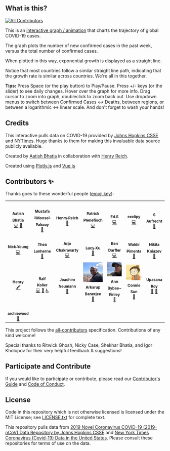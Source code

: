 ## What is this?
<!-- ALL-CONTRIBUTORS-BADGE:START - Do not remove or modify this section -->
[![All Contributors](https://img.shields.io/badge/all_contributors-22-orange.svg?style=flat-square)](#contributors-)
<!-- ALL-CONTRIBUTORS-BADGE:END -->

This is an [interactive graph / animation](https://aatishb.com/covidtrends/) that charts the trajectory of global COVID-19 cases.

The graph plots the number of new confirmed cases in the past week, versus the total number of confirmed cases.

When plotted in this way, exponential growth is displayed as a straight line.

Notice that most countries follow a similar straight line path, indicating that the growth rate is similar across countries. We're all in this together.

**Tips:** Press Space (or the play button) to Play/Pause. Press +/- keys (or the slider) to see daily changes. Hover over the graph for more info. Drag cursor to zoom into graph, doubleclick to zoom back out. Use dropdown menus to switch between Confirmed Cases ↔ Deaths, between regions, or between a logarithmic ↔ linear scale. And don't forget to wash your hands!

## Credits

This interactive pulls data on COVID-19 provided by [Johns Hopkins CSSE](https://github.com/CSSEGISandData/COVID-19) and <a href="https://github.com/nytimes/covid-19-data">NYTimes</a>. Huge thanks to them for making this invaluable data source publicly available.

Created by [Aatish Bhatia](https://aatishb.com/) in collaboration with [Henry Reich](https://www.youtube.com/user/minutephysics).

Created using [Plotly.js](https://plot.ly/javascript/) and [Vue.js](https://vuejs.org/)

## Contributors ✨

Thanks goes to these wonderful people ([emoji key](https://allcontributors.org/docs/en/emoji-key)):

<!-- ALL-CONTRIBUTORS-LIST:START - Do not remove or modify this section -->
<!-- prettier-ignore-start -->
<!-- markdownlint-disable -->
<table>
  <tr>
    <td align="center"><a href="https://aatishb.com"><img src="https://avatars2.githubusercontent.com/u/1878638?v=4" width="100px;" alt=""/><br /><sub><b>Aatish Bhatia</b></sub></a><br /><a href="https://github.com/aatishb/covidtrends/commits?author=aatishb" title="Code">💻</a> <a href="#maintenance-aatishb" title="Maintenance">🚧</a></td>
    <td align="center"><a href="http://www.professormoose.com"><img src="https://avatars0.githubusercontent.com/u/22178?v=4" width="100px;" alt=""/><br /><sub><b>Mustafa "Moose" Paksoy</b></sub></a><br /><a href="#maintenance-mustpax" title="Maintenance">🚧</a></td>
    <td align="center"><a href="http://www.youtube.com/minutephysics"><img src="https://static1.squarespace.com/static/57c4aa39725e25ba4eb3ace1/t/57c4aeac20099e3efb1bf1c9/1583766666685/?format=1500w" width="100px;" alt=""/><br /><sub><b>Henry Reich</b></sub></a><br /><a href="#ideas" title="Ideas, Planning, & Feedback">🤔</a></td>
    <td align="center"><a href="https://github.com/byteit101"><img src="https://avatars0.githubusercontent.com/u/577344?v=4" width="100px;" alt=""/><br /><sub><b>Patrick Plenefisch</b></sub></a><br /><a href="https://github.com/aatishb/covidtrends/commits?author=byteit101" title="Code">💻</a></td>
    <td align="center"><a href="https://github.com/edg2s"><img src="https://avatars3.githubusercontent.com/u/180672?v=4" width="100px;" alt=""/><br /><sub><b>Ed S</b></sub></a><br /><a href="https://github.com/aatishb/covidtrends/commits?author=edg2s" title="Code">💻</a></td>
    <td align="center"><a href="https://github.com/exclipy"><img src="https://avatars1.githubusercontent.com/u/508799?v=4" width="100px;" alt=""/><br /><sub><b>exclipy</b></sub></a><br /><a href="https://github.com/aatishb/covidtrends/commits?author=exclipy" title="Code">💻</a></td>
    <td align="center"><a href="https://aufrecht.org"><img src="https://avatars3.githubusercontent.com/u/43078751?v=4" width="100px;" alt=""/><br /><sub><b>S Aufrecht</b></sub></a><br /><a href="https://github.com/aatishb/covidtrends/commits?author=saufrecht" title="Documentation">📖</a></td>
  </tr>
  <tr>
    <td align="center"><a href="https://github.com/neon-ninja"><img src="https://avatars1.githubusercontent.com/u/3378822?v=4" width="100px;" alt=""/><br /><sub><b>Nick Young</b></sub></a><br /><a href="https://github.com/aatishb/covidtrends/commits?author=neon-ninja" title="Code">💻</a></td>
    <td align="center"><a href="https://github.com/NeverFearTheasHere"><img src="https://avatars1.githubusercontent.com/u/12138621?v=4" width="100px;" alt=""/><br /><sub><b>Thea Lanherne</b></sub></a><br /><a href="https://github.com/aatishb/covidtrends/issues?q=author%3ANeverFearTheasHere" title="Bug reports">🐛</a></td>
    <td align="center"><a href="https://github.com/arjo129"><img src="https://avatars0.githubusercontent.com/u/542272?v=4" width="100px;" alt=""/><br /><sub><b>Arjo Chakravarty</b></sub></a><br /><a href="https://github.com/aatishb/covidtrends/commits?author=arjo129" title="Code">💻</a></td>
    <td align="center"><a href="https://twitter.com/lucypxu"><img src="https://pbs.twimg.com/profile_images/665771785493712896/cwYcvRLp_400x400.jpg" width="100px;" alt=""/><br /><sub><b>Lucy Xu</b></sub></a><br /><a href="#question" title="Answering Questions">💬</a></td>
    <td align="center"><a href="http://bdarfler.com"><img src="https://avatars1.githubusercontent.com/u/197776?v=4" width="100px;" alt=""/><br /><sub><b>Ben Darfler</b></sub></a><br /><a href="https://github.com/aatishb/covidtrends/commits?author=bdarfler" title="Code">💻</a></td>
    <td align="center"><a href="https://zmoazeni.github.io/gitspective/#/timeline/waldyrious"><img src="https://avatars2.githubusercontent.com/u/478237?v=4" width="100px;" alt=""/><br /><sub><b>Waldir Pimenta</b></sub></a><br /><a href="https://github.com/aatishb/covidtrends/pulls?q=is%3Apr+reviewed-by%3Awaldyrious" title="Reviewed Pull Requests">👀</a></td>
    <td align="center"><a href="https://github.com/Kojoley"><img src="https://avatars3.githubusercontent.com/u/2743474?v=4" width="100px;" alt=""/><br /><sub><b>Nikita Kniazev</b></sub></a><br /><a href="#design-Kojoley" title="Design">🎨</a></td>
  </tr>
  <tr>
    <td align="center"><a href="https://www.thisisthefoxe.me"><img src="https://avatars0.githubusercontent.com/u/18512366?v=4" width="100px;" alt=""/><br /><sub><b>Henry</b></sub></a><br /><a href="#content-thisIsTheFoxe" title="Content">🖋</a></td>
    <td align="center"><a href="https://github.com/rpkoller"><img src="https://avatars2.githubusercontent.com/u/1665422?v=4" width="100px;" alt=""/><br /><sub><b>Ralf Koller</b></sub></a><br /><a href="https://github.com/aatishb/covidtrends/commits?author=rpkoller" title="Code">💻</a> <a href="https://github.com/aatishb/covidtrends/pulls?q=is%3Apr+reviewed-by%3Arpkoller" title="Reviewed Pull Requests">👀</a> <a href="#a11y-rpkoller" title="Accessibility">️️️️♿️</a></td>
    <td align="center"><a href="http://joachimneumann.com"><img src="https://avatars1.githubusercontent.com/u/5642225?v=4" width="100px;" alt=""/><br /><sub><b>Joachim Neumann</b></sub></a><br /><a href="https://github.com/aatishb/covidtrends/issues?q=author%3Ajoachimneumann" title="Bug reports">🐛</a></td>
    <td align="center"><a href="https://www.arkarup.com/"><img src="all-contributors-photos/arkarup.jpg" width="100px;" alt=""/><br /><sub><b>Arkarup Banerjee</b></sub></a><br /><a href="#ideas" title="Ideas, Planning, & Feedback">🤔</a></td>
    <td align="center"><a href="https://blogs.cornell.edu/scslab/people/275-2/"><img src="all-contributors-photos/bybee-finley.jpg" width="100px;" alt=""/><br /><sub><b>Ann Bybee-Finley</b></sub></a><br /><a href="#ideas" title="Ideas, Planning, & Feedback">🤔</a></td>
    <td align="center"><a href="https://www.instagram.com/cartoonconnie/"><img src="all-contributors-photos/connie.jpg" width="100px;" alt=""/><br /><sub><b>Connie Sun</b></sub></a><br /><a href="#design" title="Design">🎨</a></td>
    <td align="center"><a href="https://twitter.com/roy_upasana"><img src="https://pbs.twimg.com/profile_images/798378170764394496/2i4v4w6E_400x400.jpg" width="100px;" alt=""/><br /><sub><b>Upasana Roy</b></sub></a><br /><a href="#ideas" title="Ideas, Planning, & Feedback">🤔</a> <a href="#design" title="Design">🎨</a></td>
  </tr>
  <tr>
    <td align="center"><a href="https://github.com/archiewood"><img src="https://avatars0.githubusercontent.com/u/58074498?v=4" width="100px;" alt=""/><br /><sub><b>archiewood</b></sub></a><br /><a href="#ideas-archiewood" title="Ideas, Planning, & Feedback">🤔</a></td>
  </tr>
</table>

<!-- markdownlint-enable -->
<!-- prettier-ignore-end -->
<!-- ALL-CONTRIBUTORS-LIST:END -->

This project follows the [all-contributors](https://github.com/all-contributors/all-contributors) specification. Contributions of any kind welcome!

Special thanks to Ritwick Ghosh, Nicky Case, Shekhar Bhatia, and Igor Kholopov for their very helpful feedback & suggestions!

## Participate and Contribute

If you would like to participate or contribute, please read our [Contributor's Guide](CONTRIBUTING.md) and [Code of Conduct](CODE_OF_CONDUCT.md).

## License 

Code in this repository which is not otherwise licensed is licensed under the MIT License; see [LICENSE.txt](LICENSE.txt) for complete text.

This repository pulls data from [2019 Novel Coronavirus COVID-19 (2019-nCoV) Data Repository by Johns Hopkins CSSE](https://github.com/CSSEGISandData/COVID-19) and [New York Times Coronavirus (Covid-19) Data in the United States](https://github.com/nytimes/covid-19-data#license-and-attribution). Please consult these repositories for terms of use on the data.

